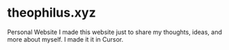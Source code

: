 # theophilus.xyz
Personal Website
I made this website just to share my thoughts, ideas, and more about myself.
I made it it in Cursor.
